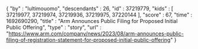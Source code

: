 {
  "by" : "lultimouomo",
  "descendants" : 26,
  "id" : 37219779,
  "kids" : [ 37219977, 37219974, 37219936, 37219975, 37220144 ],
  "score" : 67,
  "time" : 1692690290,
  "title" : "Arm Announces Public Filing for Proposed Initial Public Offering",
  "type" : "story",
  "url" : "https://www.arm.com/company/news/2023/08/arm-announces-public-filing-of-registration-statement-for-proposed-initial-public-offering"
}
